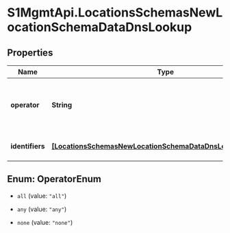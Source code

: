 # S1MgmtApi.LocationsSchemasNewLocationSchemaDataDnsLookup

## Properties
Name | Type | Description | Notes
------------ | ------------- | ------------- | -------------
**operator** | **String** | Logical operator to apply between the set of identifiers | 
**identifiers** | [**[LocationsSchemasNewLocationSchemaDataDnsLookupIdentifiers]**](LocationsSchemasNewLocationSchemaDataDnsLookupIdentifiers.md) | A list of DNS lookup identifiers | 


<a name="OperatorEnum"></a>
## Enum: OperatorEnum


* `all` (value: `"all"`)

* `any` (value: `"any"`)

* `none` (value: `"none"`)




